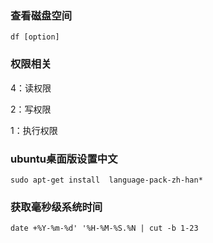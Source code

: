 ### 查看磁盘空间

`df [option]`

### 权限相关

4：读权限

2：写权限

1：执行权限

### ubuntu桌面版设置中文

```shell
sudo apt-get install  language-pack-zh-han*
```

### 获取毫秒级系统时间

```shell
date +%Y-%m-%d' '%H-%M-%S.%N | cut -b 1-23
```


